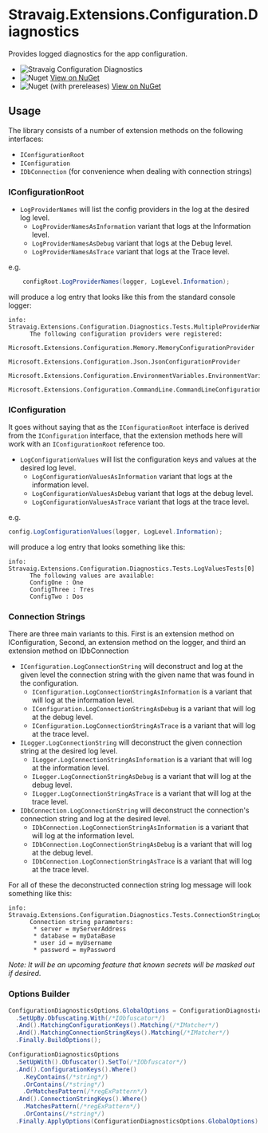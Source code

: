 # Stravaig.Extensions.Configuration.Diagnostics

Provides logged diagnostics for the app configuration.

* ![Stravaig Configuration Diagnostics](https://github.com/Stravaig-Projects/Stravaig.Extensions.Configuration.Diagnostics/workflows/Stravaig%20Configuration%20Diagnostics/badge.svg)
* ![Nuget](https://img.shields.io/nuget/v/Stravaig.Extensions.Configuration.Diagnostics?color=004880&label=nuget%20stable&logo=nuget) [View on NuGet](https://www.nuget.org/packages/Stravaig.Extensions.Configuration.Diagnostics)
* ![Nuget (with prereleases)](https://img.shields.io/nuget/vpre/Stravaig.Extensions.Configuration.Diagnostics?color=ffffff&label=nuget%20latest&logo=nuget) [View on NuGet](https://www.nuget.org/packages/Stravaig.Extensions.Configuration.Diagnostics)

## Usage

The library consists of a number of extension methods on the following interfaces:
- `IConfigurationRoot`
- `IConfiguration`
- `IDbConnection` (for convenience when dealing with connection strings)

### IConfigurationRoot

- `LogProviderNames` will list the config providers in the log at the desired log level.
  - `LogProviderNamesAsInformation` variant that logs at the Information level.
  - `LogProviderNamesAsDebug` variant that logs at the Debug level.
  - `LogProviderNamesAsTrace` variant that logs at the Trace level.

e.g.

```csharp
    configRoot.LogProviderNames(logger, LogLevel.Information);
```

will produce a log entry that looks like this from the standard console logger:

```
info: Stravaig.Extensions.Configuration.Diagnostics.Tests.MultipleProviderNameTests[0]
      The following configuration providers were registered:
      Microsoft.Extensions.Configuration.Memory.MemoryConfigurationProvider
      Microsoft.Extensions.Configuration.Json.JsonConfigurationProvider
      Microsoft.Extensions.Configuration.EnvironmentVariables.EnvironmentVariablesConfigurationProvider
      Microsoft.Extensions.Configuration.CommandLine.CommandLineConfigurationProvider
```

### IConfiguration

It goes without saying that as the `IConfigurationRoot` interface is derived from the `IConfiguration` interface, that the extension methods here will work with an `IConfigurationRoot` reference too.

- `LogConfigurationValues` will list the configuration keys and values at the desired log level.
  - `LogConfigurationValuesAsInformation` variant that logs at the information level.
  - `LogConfigurationValuesAsDebug` variant that logs at the debug level.
  - `LogConfigurationValuesAsTrace` variant that logs at the trace level.
      
e.g.

```csharp 
config.LogConfigurationValues(logger, LogLevel.Information);
```

will produce a log entry that looks something like this:

```
info: Stravaig.Extensions.Configuration.Diagnostics.Tests.LogValuesTests[0]
      The following values are available:
      ConfigOne : One
      ConfigThree : Tres
      ConfigTwo : Dos
```

### Connection Strings

There are three main variants to this. First is an extension method on IConfiguration, Second, an extension method on the logger, and third an extension method on IDbConnection

- `IConfiguration.LogConnectionString` will deconstruct and log at the given level the connection string with the given name that was found in the configuration.
  - `IConfiguration.LogConnectionStringAsInformation` is a variant that will log at the information level.
  - `IConfiguration.LogConnectionStringAsDebug` is a variant that will log at the debug level.
  - `IConfiguration.LogConnectionStringAsTrace` is a variant that will log at the trace level.
- `ILogger.LogConnectionString` will deconstruct the given connection string at the desired log level.
  - `ILogger.LogConnectionStringAsInformation` is a variant that will log at the information level.
  - `ILogger.LogConnectionStringAsDebug` is a variant that will log at the debug level.
  - `ILogger.LogConnectionStringAsTrace` is a variant that will log at the trace level.
- `IDbConnection.LogConnectionString` will deconstruct the connection's connection string and log at the desired level.
  - `IDbConnection.LogConnectionStringAsInformation` is a variant that will log at the information level.
  - `IDbConnection.LogConnectionStringAsDebug` is a variant that will log at the debug level.
  - `IDbConnection.LogConnectionStringAsTrace` is a variant that will log at the trace level.

For all of these the deconstructed connection string log message will look something like this:

```
info: Stravaig.Extensions.Configuration.Diagnostics.Tests.ConnectionStringLogTests[0]
      Connection string parameters:
       * server = myServerAddress
       * database = myDataBase
       * user id = myUsername
       * password = myPassword
```

*Note: It will be an upcoming feature that known secrets will be masked out if desired.*

### Options Builder

```csharp
ConfigurationDiagnosticsOptions.GlobalOptions = ConfigurationDiagnosticsOptions
  .SetUpBy.Obfuscating.With(/*IObfuscator*/)
  .And().MatchingConfigurationKeys().Matching(/*IMatcher*/)
  .And().MatchingConnectionStringKeys().Matching(/*IMatcher*/)
  .Finally.BuildOptions();
```

```csharp
ConfigurationDiagnosticsOptions
  .SetUpWith().Obfuscator().SetTo(/*IObfuscator*/)
  .And().ConfigurationKeys().Where()
    .KeyContains(/*string*/)
    .OrContains(/*string*/)
    .OrMatchesPattern(/*regExPattern*/)
  .And().ConnectionStringKeys().Where()
    .MatchesPattern(/*regExPattern*/)
    .OrContains(/*string*/)
  .Finally.ApplyOptions(ConfigurationDiagnosticsOptions.GlobalOptions)
```


